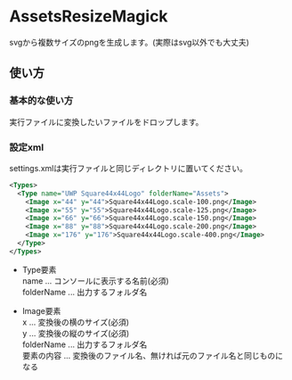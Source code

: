 # AssetsResizeMagick
svgから複数サイズのpngを生成します。(実際はsvg以外でも大丈夫)  

## 使い方
### 基本的な使い方
実行ファイルに変換したいファイルをドロップします。  

### 設定xml
settings.xmlは実行ファイルと同じディレクトリに置いてください。  

```xml
<Types>
  <Type name="UWP Square44x44Logo" folderName="Assets">
    <Image x="44" y="44">Square44x44Logo.scale-100.png</Image>
    <Image x="55" y="55">Square44x44Logo.scale-125.png</Image>
    <Image x="66" y="66">Square44x44Logo.scale-150.png</Image>
    <Image x="88" y="88">Square44x44Logo.scale-200.png</Image>
    <Image x="176" y="176">Square44x44Logo.scale-400.png</Image>
  </Type>
</Types>
```
+ Type要素  
name ... コンソールに表示する名前(必須)  
folderName ... 出力するフォルダ名  

+ Image要素  
x ... 変換後の横のサイズ(必須)  
y ... 変換後の縦のサイズ(必須)  
folderName ... 出力するフォルダ名  
要素の内容 ... 変換後のファイル名、無ければ元のファイル名と同じものになる  

